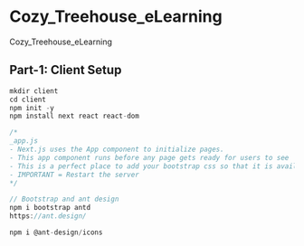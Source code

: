 # Cozy_Treehouse_eLearning
Cozy_Treehouse_eLearning

## Part-1: Client Setup
```javascript
mkdir client
cd client
npm init -y
npm install next react react-dom

/*
_app.js
- Next.js uses the App component to initialize pages.
- This app component runs before any page gets ready for users to see
- This is a perfect place to add your bootstrap css so that it is available for the
- IMPORTANT = Restart the server
*/

// Bootstrap and ant design
npm i bootstrap antd
https://ant.design/

npm i @ant-design/icons
```
